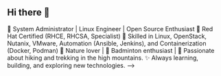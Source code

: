 ## Hi there 👋

🚀 System Administrator | Linux Engineer | Open Source Enthusiast
📍 Red Hat Certified (RHCE, RHCSA, Specialist) 
🔧 Skilled in Linux, OpenStack, Nutanix, VMware, Automation (Ansible, Jenkins), and Containerization (Docker, Podman)
🌲 Nature lover | 🏸 Badminton enthusiast | 🥾 Passionate about hiking and trekking in the high mountains.
✨ Always learning, building, and exploring new technologies.
-->
